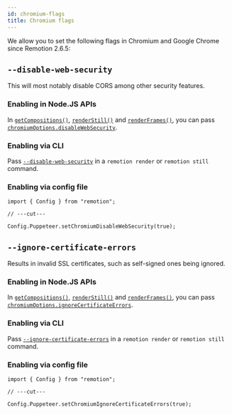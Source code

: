 ```yaml
---
id: chromium-flags
title: Chromium flags
---
```


We allow you to set the following flags in Chromium and Google Chrome since Remotion 2.6.5:

## `--disable-web-security`

This will most notably disable CORS among other security features.

### Enabling in Node.JS APIs

In [`getCompositions()`](/docs/get-compositions), [`renderStill()`](/docs/render-still) and [`renderFrames()`](/docs/render-frames), you can pass [`chromiumOptions.disableWebSecurity`](/docs/render-still#disablewebsecurity).

### Enabling via CLI

Pass [`--disable-web-security`](/docs/cli#--disable-web-security) in a `remotion render` or `remotion still` command.

### Enabling via config file

```tsx twoslash
import { Config } from "remotion";

// ---cut---

Config.Puppeteer.setChromiumDisableWebSecurity(true);
```

## `--ignore-certificate-errors`

Results in invalid SSL certificates, such as self-signed ones being ignored.

### Enabling in Node.JS APIs

In [`getCompositions()`](/docs/get-compositions), [`renderStill()`](/docs/render-still) and [`renderFrames()`](/docs/render-frames), you can pass [`chromiumOptions.ignoreCertificateErrors`](/docs/render-still#ignorecertificateerrors).

### Enabling via CLI

Pass [`--ignore-certificate-errors`](/docs/cli#--ignore-certificate-errors) in a `remotion render` or `remotion still` command.

### Enabling via config file

```tsx twoslash
import { Config } from "remotion";

// ---cut---

Config.Puppeteer.setChromiumIgnoreCertificateErrors(true);
```
